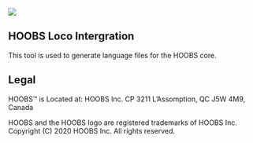 ![](https://raw.githubusercontent.com/hoobs-org/HOOBS/master/docs/logo.png)
## HOOBS Loco Intergration
This tool is used to generate language files for the HOOBS core.

## Legal
HOOBS™ is Located at:
HOOBS Inc. CP 3211 L’Assomption, QC J5W 4M9, Canada

HOOBS and the HOOBS logo are registered trademarks of HOOBS Inc. 
Copyright (C) 2020 HOOBS Inc. All rights reserved.
